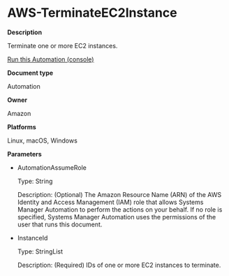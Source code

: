 # AWS\-TerminateEC2Instance<a name="automation-aws-terminateec2instance"></a>

**Description**

Terminate one or more EC2 instances\.

[Run this Automation \(console\)](https://console.aws.amazon.com/systems-manager/automation/execute/AWS-TerminateEC2Instance)

**Document type**

Automation

**Owner**

Amazon

**Platforms**

Linux, macOS, Windows

**Parameters**
+ AutomationAssumeRole

  Type: String

  Description: \(Optional\) The Amazon Resource Name \(ARN\) of the AWS Identity and Access Management \(IAM\) role that allows Systems Manager Automation to perform the actions on your behalf\. If no role is specified, Systems Manager Automation uses the permissions of the user that runs this document\.
+ InstanceId

  Type: StringList

  Description: \(Required\) IDs of one or more EC2 instances to terminate\.